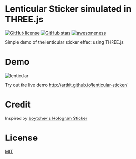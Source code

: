 # Lenticular Sticker simulated in THREE.js
[![GitHub license](https://img.shields.io/github/license/ArtBIT/lenticular-sticker.svg)](https://github.com/ArtBIT/lenticular-sticker) [![GitHub stars](https://img.shields.io/github/stars/ArtBIT/lenticular-sticker.svg)](https://github.com/ArtBIT/lenticular-sticker)  [![awesomeness](https://img.shields.io/badge/awesomeness-maximum-red.svg)](https://github.com/ArtBIT/lenticular-sticker)

Simple demo of the lenticular sticker effect using THREE.js

# Demo
![lenticular](https://github.com/ArtBIT/lenticular-sticker/assets/184220/19c19f27-cbaa-489a-b7f5-2f4c96c90d06)

Try out the live demo http://artbit.github.io/lenticular-sticker/

# Credit

Inspired by [boytchev's Hologram Sticker]([https://github.com/boytchev/etudes](https://boytchev.github.io/etudes/threejs/hologram-sticker.html)https://boytchev.github.io/etudes/threejs/hologram-sticker.html)

# License

[MIT](LICENSE.md)

